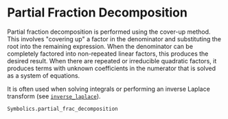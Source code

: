 # Partial Fraction Decomposition

Partial fraction decomposition is performed using the cover-up method. This involves "covering up" a factor in the denominator and substituting the root into the remaining expression. When the denominator can be completely factored into non-repeated linear factors, this produces the desired result. When there are repeated or irreducible quadratic factors, it produces terms with unknown coefficients in the numerator that is solved as a system of equations.

It is often used when solving integrals or performing an inverse Laplace transform (see [`inverse_laplace`](@ref)).

```docs
Symbolics.partial_frac_decomposition
```